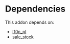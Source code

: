 # Dependencies

This addon depends on:

- [l10n_pl](https://github.com/bringout/oca-ocb-l10n_europe/tree/5de71bc386fb5f5a7c53f5119023df331cad0f38/odoo-bringout-oca-ocb-l10n_pl)
- [sale_stock](https://github.com/bringout/oca-ocb-sale/tree/3e269fa48ad4d81d3305977a3a962b1dc0f75ef3/odoo-bringout-oca-ocb-sale_stock)
